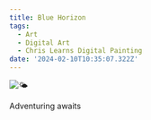 ```yaml
---
title: Blue Horizon
tags:
  - Art
  - Digital Art
  - Chris Learns Digital Painting
date: '2024-02-10T10:35:07.322Z'
---
```


![🌤](http://res.cloudinary.com/cpadilla/image/upload/v1707583167/chrisdpadilla/blog/art/mlpp6zmkamlkrqpdlbhw.jpg)

Adventuring awaits
